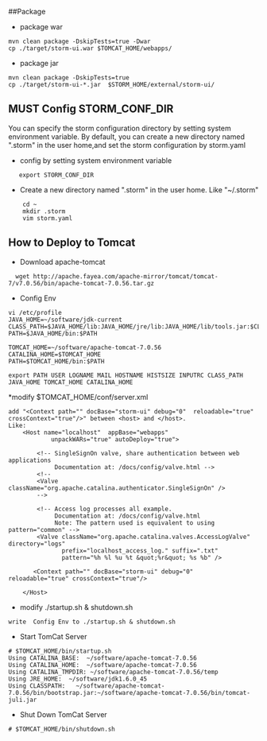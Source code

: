 ##Package
* package war

```
mvn clean package -DskipTests=true -Dwar
cp ./target/storm-ui.war $TOMCAT_HOME/webapps/
```

* package jar 

```
mvn clean package -DskipTests=true
cp ./target/storm-ui-*.jar  $STORM_HOME/external/storm-ui/
```
## MUST Config STORM_CONF_DIR

You can specify the storm configuration directory by setting system environment variable. By default,
you can create a new directory named ".storm" in the user home,and set the storm configuration by storm.yaml

* config by setting system environment variable

```    
   export STORM_CONF_DIR
```

* Create a new directory named ".storm" in the user home. Like "~/.storm"

```    
    cd ~
    mkdir .storm
    vim storm.yaml
```

## How to Deploy to Tomcat
* Download apache-tomcat

```
  wget http://apache.fayea.com/apache-mirror/tomcat/tomcat-7/v7.0.56/bin/apache-tomcat-7.0.56.tar.gz
```
* Config Env

```
vi /etc/profile
JAVA_HOME=~/software/jdk-current
CLASS_PATH=$JAVA_HOME/lib:JAVA_HOME/jre/lib:JAVA_HOME/lib/tools.jar:$CLASS_PATH
PATH=$JAVA_HOME/bin:$PATH

TOMCAT_HOME=~/software/apache-tomcat-7.0.56
CATALINA_HOME=$TOMCAT_HOME
PATH=$TOMCAT_HOME/bin:$PATH

export PATH USER LOGNAME MAIL HOSTNAME HISTSIZE INPUTRC CLASS_PATH JAVA_HOME TOMCAT_HOME CATALINA_HOME
```
*modify $TOMCAT_HOME/conf/server.xml

```
add "<Context path="" docBase="storm-ui" debug="0"  reloadable="true" crossContext="true"/>" between <host> and </host>. 
Like:
    <Host name="localhost"  appBase="webapps"
            unpackWARs="true" autoDeploy="true">
          
        <!-- SingleSignOn valve, share authentication between web applications
             Documentation at: /docs/config/valve.html -->
        <!--
        <Valve className="org.apache.catalina.authenticator.SingleSignOn" />
        --> 

        <!-- Access log processes all example.
             Documentation at: /docs/config/valve.html 
             Note: The pattern used is equivalent to using pattern="common" -->
        <Valve className="org.apache.catalina.valves.AccessLogValve" directory="logs"
               prefix="localhost_access_log." suffix=".txt"
               pattern="%h %l %u %t &quot;%r&quot; %s %b" />
    
       <Context path="" docBase="storm-ui" debug="0"  reloadable="true" crossContext="true"/>
       
    </Host>
```

* modify ./startup.sh & shutdown.sh

```
write  Config Env to ./startup.sh & shutdown.sh
```
* Start TomCat Server

```
# $TOMCAT_HOME/bin/startup.sh
Using CATALINA_BASE:  ~/software/apache-tomcat-7.0.56
Using CATALINA_HOME:  ~/software/apache-tomcat-7.0.56
Using CATALINA_TMPDIR: ~/software/apache-tomcat-7.0.56/temp
Using JRE_HOME:  ~/software/jdk1.6.0_45
Using CLASSPATH:   ~/software/apache-tomcat-7.0.56/bin/bootstrap.jar:~/software/apache-tomcat-7.0.56/bin/tomcat-juli.jar
```
* Shut Down TomCat Server

```
# $TOMCAT_HOME/bin/shutdown.sh
```
